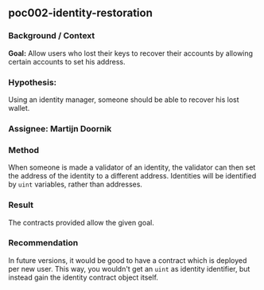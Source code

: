 ## poc002-identity-restoration

### Background / Context
**Goal:** Allow users who lost their keys to recover their accounts by allowing certain accounts to set his address.

### Hypothesis:
Using an identity manager, someone should be able to recover his lost wallet. 

### Assignee: Martijn Doornik

### Method
When someone is made a validator of an identity, the validator can then set the address of the identity to a 
different address. Identities will be identified by `uint` variables, rather than addresses. 

### Result
The contracts provided allow the given goal. 

### Recommendation
In future versions, it would be good to have a contract which is deployed per new user. This way, you wouldn't 
get an `uint` as identity identifier, but instead gain the identity contract object itself. 
